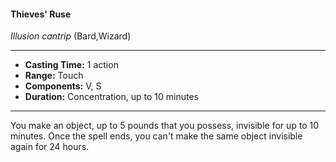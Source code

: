 #### Thieves' Ruse
*Illusion cantrip* (Bard,Wizard)
___
- **Casting Time:** 1 action
- **Range:** Touch
- **Components:** V, S
- **Duration:** Concentration, up to 10 minutes
---
You make an object, up to 5 pounds that you possess, invisible for up to 10 minutes. Once the spell ends, you can't make the same object invisible again for 24 hours.

